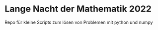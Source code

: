 # Lange Nacht der Mathematik 2022
Repo für kleine Scripts zum lösen von Problemen mit python und numpy
